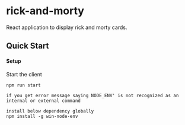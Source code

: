 # rick-and-morty

React application to display rick and morty cards.

## Quick Start

#### Setup

Start the client
```
npm run start

if you get error message saying NODE_ENV' is not recognized as an internal or external command

install below dependency globally
npm install -g win-node-env

```
